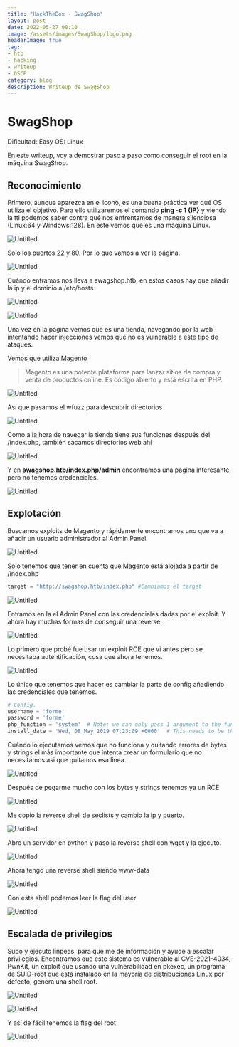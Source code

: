 ```yaml
---
title: "HackTheBox - SwagShop"
layout: post
date: 2022-05-27 00:10
image: /assets/images/SwagShop/logo.png
headerImage: true
tag:
- htb
- hacking
- writeup
- OSCP
category: blog
description: Writeup de SwagShop
---
```


# SwagShop

Dificultad: Easy
OS: Linux

En este writeup, voy a demostrar paso a paso como conseguir el root en la máquina SwagShop.

## Reconocimiento

Primero, aunque aparezca en el icono, es una buena práctica ver qué OS utiliza el objetivo. Para ello utilizaremos el comando **ping -c 1 {IP}** y viendo la ttl podemos saber contra qué nos enfrentamos de manera silenciosa (Linux:64 y Windows:128). En este vemos que es una máquina Linux.

![Untitled](../assets/images/SwagShop/Untitled.png)

Solo los puertos 22 y 80. Por lo que vamos a ver la página.

![Untitled](../assets/images/SwagShop/Untitled%201.png)

Cuándo entramos nos lleva a swagshop.htb, en estos casos hay que añadir la ip y el dominio a /etc/hosts

![Untitled](../assets/images/SwagShop/Untitled%202.png)

![Untitled](../assets/images/SwagShop/Untitled%203.png)

Una vez en la página vemos que es una tienda, navegando por la web intentando hacer injecciones vemos que no es vulnerable a este tipo de ataques.

Vemos que utiliza Magento

> Magento es una potente plataforma para lanzar sitios de compra y venta de productos online. Es código abierto y está escrita en PHP.

![Untitled](../assets/images/SwagShop/Untitled%204.png)

Así que pasamos el wfuzz para descubrir directorios

![Untitled](../assets/images/SwagShop/Untitled%205.png)

Como a la hora de navegar la tienda tiene sus funciones después del /index.php, también sacamos directorios web ahí

![Untitled](../assets/images/SwagShop/Untitled%206.png)

Y en **swagshop.htb/index.php/admin** encontramos una página interesante, pero no tenemos credenciales.

![Untitled](../assets/images/SwagShop/Untitled%207.png)

## Explotación

Buscamos exploits de Magento y rápidamente encontramos uno que va a añadir un usuario administrador al Admin Panel.

![Untitled](../assets/images/SwagShop/Untitled%208.png)

Solo tenemos que tener en cuenta que Magento está alojada a partir de /index.php

```python
target = "http://swagshop.htb/index.php" #Cambiamos el target
```

![Untitled](../assets/images/SwagShop/Untitled%209.png)

Entramos en la el Admin Panel con las credenciales dadas por el exploit. Y ahora hay muchas formas de conseguir una reverse.

![Untitled](../assets/images/SwagShop/Untitled%2010.png)

Lo primero que probé fue usar un exploit RCE que vi antes pero se necesitaba autentificación, cosa que ahora tenemos.

![Untitled](../assets/images/SwagShop/Untitled%2011.png)

Lo único que tenemos que hacer es cambiar la parte de config añadiendo las credenciales que tenemos.

```python
# Config.
username = 'forme'
password = 'forme'
php_function = 'system'  # Note: we can only pass 1 argument to the function
install_date = 'Wed, 08 May 2019 07:23:09 +0000'  # This needs to be the exact date from /app/etc/local.xml
```

Cuándo lo ejecutamos vemos que no funciona y quitando errores de bytes y strings el más importante que intenta crear un formulario que no necesitamos asi que quitamos esa linea.

![Untitled](../assets/images/SwagShop/Untitled%2012.png)

Después de pegarme mucho con los bytes y strings tenemos ya un RCE

![Untitled](../assets/images/SwagShop/Untitled%2013.png)

Me copio la reverse shell de seclists y cambio la ip y puerto.

![Untitled](../assets/images/SwagShop/Untitled%2014.png)

Abro un servidor en python y paso la reverse shell con wget y la ejecuto.

![Untitled](../assets/images/SwagShop/Untitled%2015.png)

Ahora tengo una reverse shell siendo www-data

![Untitled](../assets/images/SwagShop/Untitled%2016.png)

Con esta shell podemos leer la flag del user

![Untitled](../assets/images/SwagShop/Untitled%2017.png)

## Escalada de privilegios

Subo y ejecuto linpeas, para que me de información y ayude a escalar privilegios. Encontramos que este sistema es vulnerable al CVE-2021-4034, PwnKit, un exploit que usando una vulnerabilidad en pkexec, un programa de SUID-root que está instalado en la mayoría de distribuciones Linux por defecto, genera una shell root.

![Untitled](../assets/images/SwagShop/Untitled%2018.png)

![Untitled](../assets/images/SwagShop/Untitled%2019.png)

Y así de fácil tenemos la flag del root

![Untitled](../assets/images/SwagShop/Untitled%2020.png)